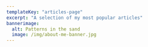 ```yaml
---
templateKey: "articles-page"
excerpt: "A selection of my most popular articles"
bannerimage:
  alt: Patterns in the sand
  image: /img/about-me-banner.jpg
---
```

